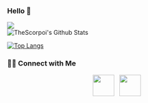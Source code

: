 ### Hello 👋
![](https://komarev.com/ghpvc/?username=TheScorpoi)
<br>
<img align="center" src="https://github-readme-stats.vercel.app/api?username=TheScorpoi&include_all_commits=true&count_private=true&show_icons=true&line_height=20&title_color=7A7ADB&icon_color=2234AE&text_color=D3D3D3&bg_color=0,000000,130F40" alt="TheScorpoi's Github Stats">
</br>

[![Top Langs](https://github-readme-stats.vercel.app/api/top-langs/?username=TheScorpoi&include_all_commits=true&count_private=true&layout=compact&text_color=daf7dc&bg_color=0,000000,130F40)](https://github.com/TheScorpoi/github-readme-stats)


<h3> 🤝🏻 Connect with Me </h3>

<p align="center">
&nbsp; <a href="https://www.linkedin.com/in/pedro-sobral-622555113/" target="_blank" rel="noopener noreferrer"><img src="https://img.icons8.com/plasticine/100/000000/linkedin.png" width="50" /></a>
&nbsp; <a href="mailto:sobral@ua.pt" target="_blank" rel="noopener noreferrer"><img src="https://img.icons8.com/plasticine/100/000000/gmail.png"  width="50" /></a>
</p>
